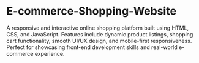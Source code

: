 # E-commerce-Shopping-Website
A responsive and interactive online shopping platform built using HTML, CSS, and JavaScript. Features include dynamic product listings, shopping cart functionality, smooth UI/UX design, and mobile-first responsiveness. Perfect for showcasing front-end development skills and real-world e-commerce experience.
